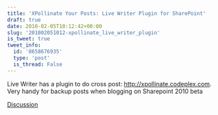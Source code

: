 ```yaml
---
title: 'XPollinate Your Posts: Live Writer Plugin for SharePoint'
draft: true
date: 2010-02-05T10:12:42+00:00
slug: '201002051012-xpollinate_live_writer_plugin'
is_tweet: true
tweet_info:
  id: '8658676935'
  type: 'post'
  is_thread: False
---
```




Live Writer has a plugin to do cross post: http://xpollinate.codeplex.com. Very handy for backup posts when blogging on Sharepoint 2010 beta

[Discussion](https://x.com/sytelus/status/8658676935)
